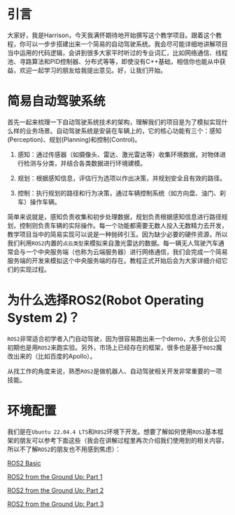 # 引言

大家好，我是Harrison，今天我满怀期待地开始撰写这个教学项目。跟着这个教程，你可以一步步搭建出来一个简易的自动驾驶系统。我会尽可能详细地讲解项目当中运用的代码逻辑，会讲到很多大家平时听过的专业词汇，比如网络通信、线程池、寻路算法和PID控制器、分布式等等，即使没有C++基础，相信你也能从中获益，欢迎一起学习的朋友给我提出意见。好，让我们开始。

# 简易自动驾驶系统

首先一起来梳理一下自动驾驶系统技术的架构，理解我们的项目是为了模拟实现什么样的业务场景。自动驾驶系统是安装在车辆上的，它的核心功能有三个：感知(Perception)、规划(Planning)和控制(Control)。

1. 感知：通过传感器（如摄像头、雷达、激光雷达等）收集环境数据，对物体进行检测与分类，并结合各类数据进行环境建模。

2. 规划：根据感知信息，评估行为选项以作出决策，并规划安全且有效的路径。

3. 控制：执行规划的路径和行为决策，通过车辆控制系统（如方向盘、油门、刹车）操作车辆。

简单来说就是，感知负责收集和初步处理数据，规划负责根据感知信息进行路径规划，控制则负责车辆的实际操作。每一个功能都需要无数人投入无数精力去开发，教学项目当中的简易实现可以说是一种抛砖引玉。因为缺少必要的硬件资源，所以我们利用`ROS2`内置的`点云类型`来模拟来自激光雷达的数据。每一辆无人驾驶汽车通常会与一个中央服务端（也称为云端服务器）进行网络通信，我们会完成一个简易服务端的开发来模拟这个中央服务端的存在。教程正式开始后会为大家详细介绍它们的实现过程。

# 为什么选择ROS2(Robot Operating System 2)？

`ROS2`非常适合初学者入门自动驾驶，因为很容易跑出来一个demo，大多创业公司初期也是用`ROS2`来跑实验。另外，市场上已经存在的框架，很多也是基于`ROS2`魔改出来的（比如百度的Apollo）。

从找工作的角度来说，熟悉`ROS2`是做机器人、自动驾驶相关开发非常重要的一项技能。

# 环境配置

我们是在`Ubuntu 22.04.4 LTS`和`ROS2`环境下开发。想要了解如何使用`ROS2`基本框架的朋友可以参考下面这些（我会在讲解过程里再次介绍我们使用到的相关内容，所以不了解`ROS2`的朋友也不用感到焦虑）：

[ROS2 Basic](https://github.com/Erio-Harrison/ros2_basic)

[ROS2 from the Ground Up: Part 1](https://medium.com/@nullbyte.in/ros2-from-the-ground-up-part-1-an-introduction-to-the-robot-operating-system-4c2065c5e032)

[ROS2 from the Ground Up: Part 2](https://medium.com/@nullbyte.in/ros2-from-the-ground-up-part-2-publishers-and-subscribers-8deda54927c7)

[ROS2 from the Ground Up: Part 3](https://medium.com/@nullbyte.in/ros2-from-the-ground-up-part-3-a-hands-on-guide-to-creating-custom-messages-and-turtlebot3-service-96a68df2e670)
